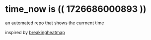 # time_now is (( 1726686000893 ))

an automated repo that shows the currnent time

inspired by [breakingheatmap](https://github.com/breakingheatmap/breakingheatmap)
